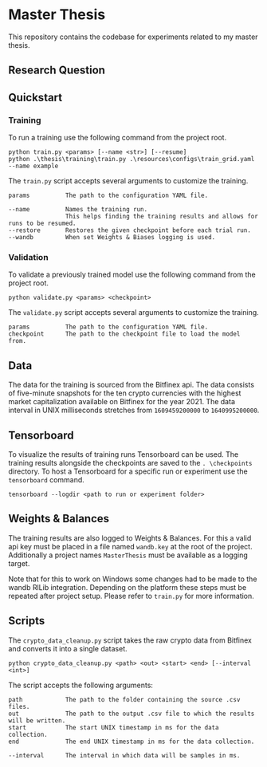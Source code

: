 # Master Thesis

This repository contains the codebase for experiments related to my master thesis.

## Research Question

## Quickstart

### Training

To run a training use the following command from the project root.

```
python train.py <params> [--name <str>] [--resume]
python .\thesis\training\train.py .\resources\configs\train_grid.yaml --name example
```

The `train.py` script accepts several arguments to customize the training.

```
params          The path to the configuration YAML file.

--name          Names the training run.
                This helps finding the training results and allows for runs to be resumed.
--restore       Restores the given checkpoint before each trial run.
--wandb         When set Weights & Biases logging is used.
```

### Validation

To validate a previously trained model use the following command from the project root.

```
python validate.py <params> <checkpoint>
```

The `validate.py` script accepts several arguments to customize the training.

```
params          The path to the configuration YAML file.
checkpoint      The path to the checkpoint file to load the model from.
```

## Data

The data for the training is sourced from the Bitfinex api. The data consists of five-minute snapshots for the ten crypto currencies with the highest market capitalization available on Bitfinex for the year 2021. The data interval in UNIX milliseconds stretches from `1609459200000` to `1640995200000`.

## Tensorboard

To visualize the results of training runs Tensorboard can be used. The training results alongside the checkpoints are saved to the `. \checkpoints` directory. To host a Tensorboard for a specific run or experiment use the `tensorboard` command.

```
tensorboard --logdir <path to run or experiment folder>
```

## Weights & Balances

The training results are also logged to Weights & Balances. For this a valid api key must be placed in a file named `wandb.key` at the root of the project. Additionally a project names `MasterThesis` must be available as a logging target.

Note that for this to work on Windows some changes had to be made to the wandb RlLib integration. Depending on the platform these steps must be repeated after project setup. Please refer to `train.py` for more information.

## Scripts

The `crypto_data_cleanup.py` script takes the raw crypto data from Bitfinex and converts it into a single dataset.

```
python crypto_data_cleanup.py <path> <out> <start> <end> [--interval <int>]
```

The script accepts the following arguments:

```
path            The path to the folder containing the source .csv files.
out             The path to the output .csv file to which the results will be written.
start           The start UNIX timestamp in ms for the data collection.
end             The end UNIX timestamp in ms for the data collection.

--interval      The interval in which data will be samples in ms.
```
